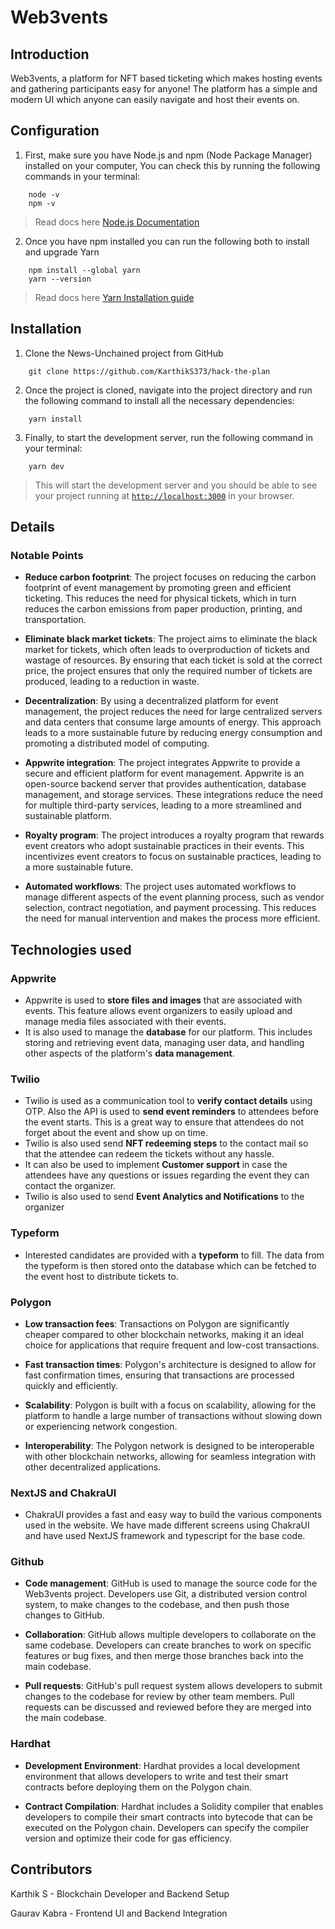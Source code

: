 # Web3vents

## Introduction

Web3vents, a platform for NFT based ticketing which makes hosting events and gathering participants easy for anyone! The platform has a simple and modern UI which anyone can easily navigate and host their events on.

## Configuration

1. First, make sure you have Node.js and npm (Node Package Manager) installed on your computer, You can check this by running the following commands in your terminal:

```
    node -v
    npm -v
```

> Read docs here [Node.js Documentation](https://nodejs.org/en/docs/)

2. Once you have npm installed you can run the following both to install and upgrade Yarn

```
    npm install --global yarn
    yarn --version
```

> Read docs here [Yarn Installation guide](https://classic.yarnpkg.com/lang/en/docs/install)

## Installation

1. Clone the News-Unchained project from GitHub

```
    git clone https://github.com/KarthikS373/hack-the-plan
```

2. Once the project is cloned, navigate into the project directory and run the following command to install all the necessary dependencies:

```
    yarn install
```

3. Finally, to start the development server, run the following command in your terminal:

```
    yarn dev
```

> This will start the development server and you should be able to see your project running at [`http://localhost:3000`](http://localhost:3000) in your browser.

## Details

### Notable Points

 - **Reduce carbon footprint**: The project focuses on reducing the carbon footprint of event management by promoting green and efficient ticketing. This reduces the need for physical tickets, which in turn reduces the carbon emissions from paper production, printing, and transportation.

 - **Eliminate black market tickets**: The project aims to eliminate the black market for tickets, which often leads to overproduction of tickets and wastage of resources. By ensuring that each ticket is sold at the correct price, the project ensures that only the required number of tickets are produced, leading to a reduction in waste.

 - **Decentralization**: By using a decentralized platform for event management, the project reduces the need for large centralized servers and data centers that consume large amounts of energy. This approach leads to a more sustainable future by reducing energy consumption and promoting a distributed model of computing.

 - **Appwrite integration**: The project integrates Appwrite to provide a secure and efficient platform for event management. Appwrite is an open-source backend server that provides authentication, database management, and storage services. These integrations reduce the need for multiple third-party services, leading to a more streamlined and sustainable platform.

 - **Royalty program**: The project introduces a royalty program that rewards event creators who adopt sustainable practices in their events. This incentivizes event creators to focus on sustainable practices, leading to a more sustainable future.
  
 - **Automated workflows**: The project uses automated workflows to manage different aspects of the event planning process, such as vendor selection, contract negotiation, and payment processing. This reduces the need for manual intervention and makes the process more efficient.

## Technologies used

### Appwrite
 - Appwrite is used to **store files and images** that are associated with events. This feature allows event organizers to easily upload and manage media files associated with their events. 
 - It is also used to manage the **database** for our platform. This includes storing and retrieving event data, managing user data, and handling other aspects of the platform's **data management**.

### Twilio
  - Twilio is used as a communication tool to **verify contact details** using OTP. Also the API is used to **send event reminders** to attendees before the event starts. This is a great way to ensure that attendees do not forget about the event and show up on time. 
  - Twilio is also used send **NFT redeeming steps** to the contact mail so that the attendee can redeem the tickets without any hassle.
  - It can also be used to implement **Customer support** in case the attendees have any questions or issues regarding the event they can contact the organizer. 
  - Twilio is also used to send **Event Analytics and Notifications** to the organizer

### Typeform
 - Interested candidates are provided with a **typeform** to fill. The data from the typeform is then stored onto the database which can be fetched to the event host to distribute tickets to.

### Polygon

 - **Low transaction fees**: Transactions on Polygon are significantly cheaper compared to other blockchain networks, making it an ideal choice for applications that require frequent and low-cost transactions.

 - **Fast transaction times**: Polygon's architecture is designed to allow for fast confirmation times, ensuring that transactions are processed quickly and efficiently.

 - **Scalability**: Polygon is built with a focus on scalability, allowing for the platform to handle a large number of transactions without slowing down or experiencing network congestion.

 - **Interoperability**: The Polygon network is designed to be interoperable with other blockchain networks, allowing for seamless integration with other decentralized applications.


### NextJS and ChakraUI
 - ChakraUI provides a fast and easy way to build the various components used in the website. We have made different screens using ChakraUI and have used NextJS framework and typescript for the base code.

### Github
 - **Code management**: GitHub is used to manage the source code for the Web3vents project. Developers use Git, a distributed version control system, to make changes to the codebase, and then push those changes to GitHub.

 - **Collaboration**: GitHub allows multiple developers to collaborate on the same codebase. Developers can create branches to work on specific features or bug fixes, and then merge those branches back into the main codebase.

 - **Pull requests**: GitHub's pull request system allows developers to submit changes to the codebase for review by other team members. Pull requests can be discussed and reviewed before they are merged into the main codebase.

### Hardhat

 - **Development Environment**: Hardhat provides a local development environment that allows developers to write and test their smart contracts before deploying them on the Polygon chain.

 - **Contract Compilation**: Hardhat includes a Solidity compiler that enables developers to compile their smart contracts into bytecode that can be executed on the Polygon chain. Developers can specify the compiler version and optimize their code for gas efficiency.

## Contributors

Karthik S - Blockchain Developer and Backend Setup

Gaurav Kabra - Frontend UI and Backend Integration